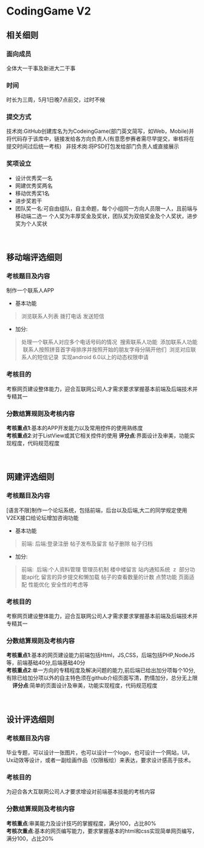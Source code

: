 # CodingGame V2
## 相关细则
### 面向成员
全体大一干事及新进大二干事   
### 时间
时长为三周，5月1日晚7点前交，过时不候
### 提交方式
技术岗:GitHub创建库名为为CodeingGame(部门英文简写，如Web，Mobile)并将代码存于该库中，链接发给各方向负责人(有意愿参赛者需尽早提交，审核将在提交时间过后统一考核)  
非技术岗:将PSD打包发给部门负责人或直接展示
### 奖项设立
* 设计优秀奖一名   
* 网建优秀奖两名   
* 移动优秀奖1名 
* 进步奖若干   
* 团队奖一名:可自由组队，自主命题，每个小组同一方向人员限一人，且前端与移动端二选一
个人奖为丰厚奖金及奖状，团队奖为双倍奖金及个人奖状，进步奖为个人奖状<br/><br/><br/>
## 移动端评选细则
### 考核题目及内容
制作一个联系人APP

* 基本功能

> 浏览联系人列表 拨打电话 发送短信

* 加分:

> 处理一个联系人对应多个电话号码的情况
  搜索联系人功能
  添加联系人功能
  联系人按照拼音首字母排序并按照开始的朋友字母分隔开他们
  浏览对应联系人的短信记录
  实现android 6.0以上的动态权限申请
### 考核目的
考察网页建设整体能力，迎合互联网公司人才需求要求掌握基本前端及后端技术并专精其一
### 分数结算规则及考核内容
**考核重点1**:基本的APP开发能力以及常用控件的使用熟练度 </br>
**考核重点2**:对于ListView或其它相关控件的使用
**评分点**:界面设计及审美，功能实现程度，代码规范程度<br/><br/><br/>

## 网建评选细则
### 考核题目及内容

[语言不限]制作一个论坛系统，包括前端，后台以及后端,大二的同学规定使用V2EX接口给论坛增加咨询功能

* 基本功能

> 前端:
  后端:登录注册 帖子发布及留言 帖子删除 帖子归档 
  

* 加分:

> 前端:
  后端:个人资料管理 管理员机制 楼中楼留言 站内通知系统  z
  部分功能api化 留言的异步提交和懒加载 帖子的查看数量的计数 
  点赞功能 页面适配 性能优化 安全性的考虑等
  

### 考核目的
考察网页建设整体能力，迎合互联网公司人才需求要求掌握基本前端及后端技术并专精其一
### 分数结算规则及考核内容
**考核重点1**:基本的网页建设能力前端包括Html，JS,CSS，后端包括PHP,NodeJS等，前端基础40分,后端基础40分    
**考核重点2**:单一方向的专精程度及解决问题的能力,前后端已给出加分项每个10分,有除已给加分项以外的自主特色须在github介绍页面写清，酌情加分，总分无上限    
**评分点**:简单的页面设计及审美，功能实现程度，代码规范程度<br/><br/><br/>
## 设计评选细则
### 考核题目及内容
毕业专题，可以设计一张图片，也可以设计一个logo，也可设计一个网站，UI，Ux动效等设计，或者一副绘画作品（仅限板绘）来表达，要求设计感高于技术。
### 考核目的
为迎合各大互联网公司人才要求增设对前端基本技能的考核内容
### 分数结算规则及考核内容
**考核重点**:审美能力及设计技巧的掌握程度，满分100，占比80%   
**考核次重点**:基本的网页编写能力，要求掌握基本的html和css实现简单网页编写，满分100，占比20%
